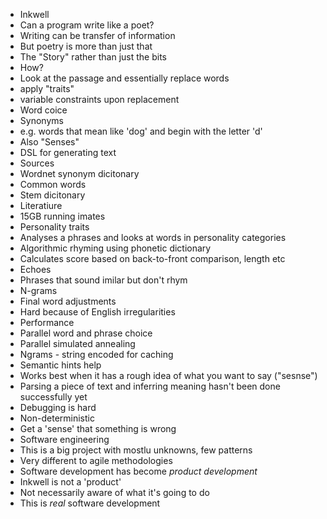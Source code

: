 
* Inkwell
* Can a program write like a poet?
* Writing can be transfer of information
 * But poetry is more than just that
 * The "Story" rather than just the bits
* How?
 * Look at the passage and essentially replace words
 * apply "traits"
 * variable constraints upon replacement
 * Word coice
 * Synonyms
  * e.g. words that mean like 'dog' and begin with the letter 'd'
 * Also "Senses"
 * DSL for generating text
 * Sources
  * Wordnet synonym dicitonary
  * Common words
  * Stem dicitonary
  * Literatiure
  * 15GB running imates
 * Personality traits
  * Analyses a phrases and looks at words in personality categories
 * Algorithmic rhyming using phonetic dictionary
  * Calculates score based on back-to-front comparison, length etc
 * Echoes
  * Phrases that sound imilar but don't rhym
 * N-grams
 * Final word adjustments
  * Hard because of English irregularities
* Performance
 * Parallel word and phrase choice
 * Parallel simulated annealing
 * Ngrams - string encoded for caching
* Semantic hints help
* Works best when it has a rough idea of what you want to say ("sesnse")
 * Parsing a piece of text and inferring meaning hasn't been done successfully yet
* Debugging is hard
 * Non-deterministic
 * Get a 'sense' that something is wrong
* Software engineering
 * This is a big project with mostlu unknowns, few patterns
 * Very different to agile methodologies
 * Software development has become *product development*
 * Inkwell is not a 'product'
  * Not necessarily aware of what it's going to do
  * This is *real* software development 
